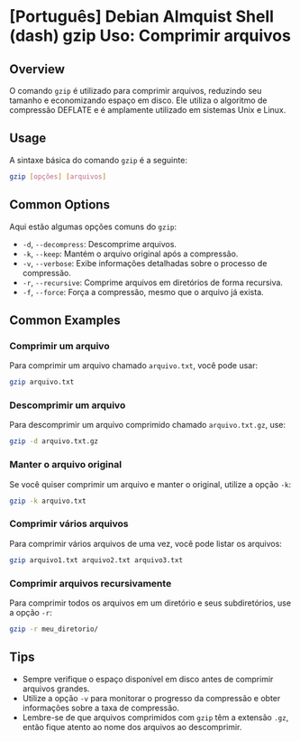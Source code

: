 # [Português] Debian Almquist Shell (dash) gzip Uso: Comprimir arquivos

## Overview
O comando `gzip` é utilizado para comprimir arquivos, reduzindo seu tamanho e economizando espaço em disco. Ele utiliza o algoritmo de compressão DEFLATE e é amplamente utilizado em sistemas Unix e Linux.

## Usage
A sintaxe básica do comando `gzip` é a seguinte:

```bash
gzip [opções] [arquivos]
```

## Common Options
Aqui estão algumas opções comuns do `gzip`:

- `-d`, `--decompress`: Descomprime arquivos.
- `-k`, `--keep`: Mantém o arquivo original após a compressão.
- `-v`, `--verbose`: Exibe informações detalhadas sobre o processo de compressão.
- `-r`, `--recursive`: Comprime arquivos em diretórios de forma recursiva.
- `-f`, `--force`: Força a compressão, mesmo que o arquivo já exista.

## Common Examples

### Comprimir um arquivo
Para comprimir um arquivo chamado `arquivo.txt`, você pode usar:

```bash
gzip arquivo.txt
```

### Descomprimir um arquivo
Para descomprimir um arquivo comprimido chamado `arquivo.txt.gz`, use:

```bash
gzip -d arquivo.txt.gz
```

### Manter o arquivo original
Se você quiser comprimir um arquivo e manter o original, utilize a opção `-k`:

```bash
gzip -k arquivo.txt
```

### Comprimir vários arquivos
Para comprimir vários arquivos de uma vez, você pode listar os arquivos:

```bash
gzip arquivo1.txt arquivo2.txt arquivo3.txt
```

### Comprimir arquivos recursivamente
Para comprimir todos os arquivos em um diretório e seus subdiretórios, use a opção `-r`:

```bash
gzip -r meu_diretorio/
```

## Tips
- Sempre verifique o espaço disponível em disco antes de comprimir arquivos grandes.
- Utilize a opção `-v` para monitorar o progresso da compressão e obter informações sobre a taxa de compressão.
- Lembre-se de que arquivos comprimidos com `gzip` têm a extensão `.gz`, então fique atento ao nome dos arquivos ao descomprimir.